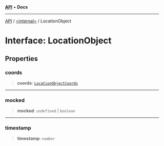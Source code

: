 [**API**](../../README.md) • **Docs**

***

[API](../../README.md) / [\<internal\>](../README.md) / LocationObject

# Interface: LocationObject

## Properties

### coords

> **coords**: [`LocationObjectCoords`](LocationObjectCoords.md)

***

### mocked

> **mocked**: `undefined` \| `boolean`

***

### timestamp

> **timestamp**: `number`
